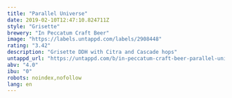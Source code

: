 ```yaml
---
title: "Parallel Universe"
date: 2019-02-10T12:47:10.824711Z
style: "Grisette"
brewery: "In Peccatum Craft Beer"
image: "https://labels.untappd.com/labels/2908448"
rating: "3.42"
description: "Grisette DDH with Citra and Cascade hops"
untappd_url: "https://untappd.com/b/in-peccatum-craft-beer-parallel-universe/2908448"
abv: "4.0"
ibu: "0"
robots: noindex,nofollow
lang: en
---
```

